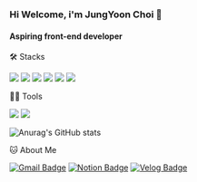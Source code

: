 ### Hi Welcome, i'm JungYoon Choi 👋

#### Aspiring front-end developer

🛠️ Stacks

<img src="https://img.shields.io/badge/JavaScript-F7DF1E?style=flat-square&logo=JavaScript&logoColor=white"/> <img src="https://img.shields.io/badge/MySQL-4479A1?style=flat-square&logo=MySQL&logoColor=white"/> <img src="https://img.shields.io/badge/HTML-E34F26?style=flat-square&logo=HTML5&logoColor=white"/> <img src="https://img.shields.io/badge/CSS-E34F26?style=flat-square&logo=HTML5&logoColor=white"/> <img src="https://img.shields.io/badge/HTML-E34F26?style=flat-square&logo=HTML5&logoColor=white"/> <img src="https://img.shields.io/badge/React-61DAFB?style=flat-square&logo=React&logoColor=white"/> 

💪🏼 Tools 

 <img src="https://img.shields.io/badge/Visual Studio Code-007ACC?style=flat-square&logo=Visual Studio Code&logoColor=white"/> <img src="https://img.shields.io/badge/GitHub-181717?style=flat-square&logo=GitHub&logoColor=white"/> 

![Anurag's GitHub stats](https://github-readme-stats.vercel.app/api?username=cjy00n&show_icons=true&theme=radical)


🐱 About Me

[![Gmail Badge](https://img.shields.io/badge/Gmail-d14836?style=flat-square&logo=Gmail&logoColor=white&link=mailto:yunabae482@gmail.com)](cjy921004@gmail.com)
  [![Notion Badge](https://img.shields.io/badge/Notion-000000?style=flat-square&logo=Notion&logoColor=white&link=https://)]()
  [![Velog Badge](https://img.shields.io/badge/tistory-000000?style=flat-square&logo=Tistory&logoColor=red&link=https://cjy00n.tistory.com/)](https://www.tistory.com/)


